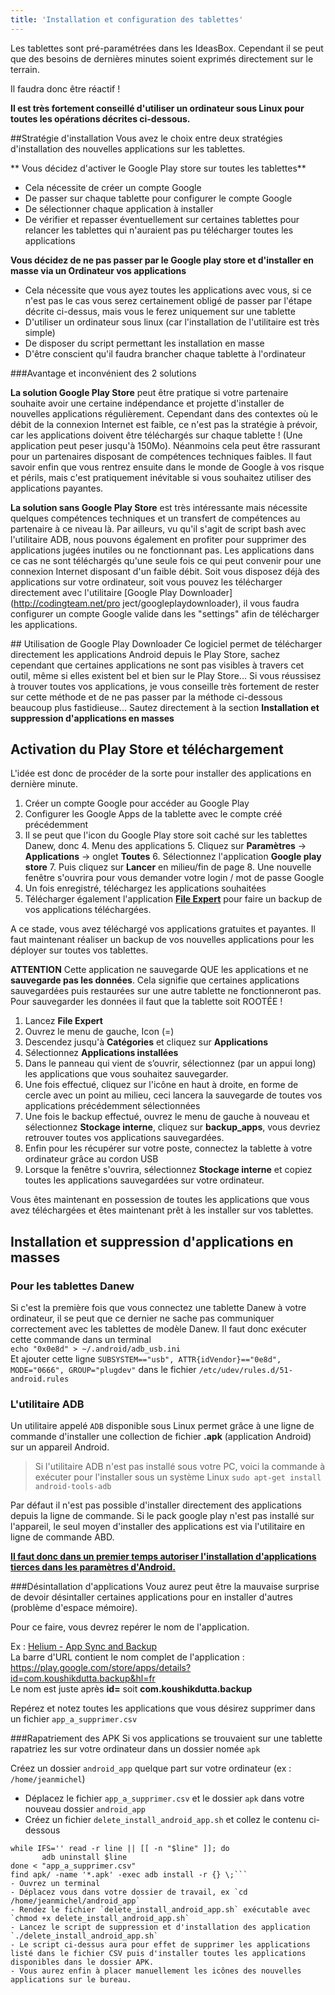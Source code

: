 ```yaml
---
title: 'Installation et configuration des tablettes'
---
```


Les tablettes sont pré-paramétrées dans les IdeasBox. Cependant il se peut que des besoins de dernières minutes soient exprimés directement sur le terrain.

Il faudra donc être réactif ! 

**Il est très fortement conseillé d'utiliser un ordinateur sous Linux pour toutes les opérations décrites ci-dessous.**

##Stratégie d'installation 
Vous avez le choix entre deux stratégies d'installation des nouvelles applications sur les tablettes.  

** Vous décidez d'activer le Google Play store sur toutes les tablettes**
  * Cela nécessite de créer un compte Google 
  * De passer sur chaque tablette pour configurer le compte Google
  * De sélectionner chaque application à installer 
  * De vérifier et repasser éventuellement sur certaines tablettes pour relancer les tablettes qui n'auraient pas pu télécharger toutes les applications

**Vous décidez de ne pas passer par le Google play store et d'installer en masse via un Ordinateur vos applications**
  * Cela nécessite que vous ayez toutes les applications avec vous, si ce n'est pas le cas vous serez certainement obligé de passer par l'étape décrite ci-dessus, mais vous le ferez uniquement sur une tablette
  * D'utiliser un ordinateur sous linux (car l'installation de l'utilitaire est très simple)
  * De disposer du script permettant les installation en masse 
  * D'être conscient qu'il faudra brancher chaque tablette à l'ordinateur

###Avantage et inconvénient des 2 solutions 

**La solution Google Play Store** peut être pratique si votre partenaire souhaite avoir une certaine indépendance et projette d'installer de nouvelles applications régulièrement. Cependant dans des contextes où le débit de la connexion Internet est faible, ce n'est pas la stratégie à prévoir, car les applications doivent être téléchargés sur chaque tablette ! (Une application peut peser jusqu'à 150Mo). Néanmoins cela peut être rassurant pour un partenaires disposant de compétences techniques faibles. Il faut savoir enfin que vous rentrez ensuite dans le  monde de Google à vos risque et périls, mais c'est pratiquement inévitable si vous souhaitez utiliser des applications payantes.  


**La solution sans Google Play Store** est très intéressante mais nécessite quelques compétences techniques et un transfert de compétences au partenaire à ce niveau là. Par ailleurs, vu qu'il s'agit de script bash avec l'utilitaire ADB, nous pouvons également en profiter pour supprimer des applications jugées inutiles ou ne fonctionnant pas. Les applications dans ce cas ne sont téléchargés qu'une seule fois ce qui peut convenir pour une connexion Internet disposant d'un faible débit. Soit vous disposez déjà des applications sur votre ordinateur, soit vous pouvez les télécharger directement avec l'utilitaire [Google Play Downloader](http://codingteam.net/pro ject/googleplaydownloader), il vous faudra configurer un compte Google valide dans les "settings" afin de télécharger les applications.

## Utilisation de Google Play Downloader
Ce logiciel permet de télécharger directement les applications Android  depuis le Play Store, sachez cependant que certaines applications ne sont pas visibles à travers cet outil, même si elles existent bel et bien sur le Play Store... Si vous réussisez à trouver toutes vos applications, je vous conseille très fortement de rester sur cette méthode et de ne pas passer par la méthode ci-dessous beaucoup plus fastidieuse... Sautez directement à la section **Installation et suppression d'applications en masses**

## Activation du Play Store et téléchargement

L'idée est donc de procéder de la sorte pour installer des applications en dernière minute.
1. Créer un compte Google pour accéder au Google Play
2. Configurer les Google Apps de la tablette avec le compte créé précédemment 
  3. Il se peut que l'icon du Google Play store soit caché sur les tablettes Danew, donc 
    4. Menu des applications
    5. Cliquez sur **Paramètres** -> **Applications** -> onglet **Toutes**
    6. Sélectionnez l'application **Google play store**
    7. Puis cliquez sur **Lancer** en milieu/fin de page
    8. Une nouvelle fenêtre s'ouvrira pour vous demander votre login / mot de passe Google
9. Un fois enregistré, téléchargez les applications souhaitées 
10. Télécharger également l'application [**File Expert**](https://play.google.com/store/apps/details?id=xcxin.filexpert) pour faire un backup de vos applications téléchargées. 

A ce stade, vous avez téléchargé vos applications gratuites et payantes. Il faut maintenant réaliser un backup de vos nouvelles applications pour les déployer sur toutes vos tablettes.

**ATTENTION** Cette application ne sauvegarde QUE les applications et ne **sauvegarde pas les données**. Cela signifie que certaines applications sauvegardées puis restaurées sur une autre tablette ne fonctionneront pas. Pour sauvegarder les données il faut que la tablette soit ROOTÉE !

1. Lancez **File Expert**
2. Ouvrez le menu de gauche, Icon (=)
3. Descendez jusqu'à **Catégories** et cliquez sur **Applications**
4. Sélectionnez **Applications installées**
5. Dans le panneau qui vient de s’ouvrir, sélectionnez (par un appui long) les applications que vous souhaitez sauvegarder.
6. Une fois effectué, cliquez sur l'icône en haut à droite, en forme de cercle avec un point au milieu, ceci lancera la sauvegarde de toutes vos applications précédemment sélectionnées
7. Une fois le backup effectué, ouvrez le menu de gauche à nouveau et sélectionnez **Stockage interne**, cliquez sur **backup_apps**, vous devriez retrouver toutes vos applications sauvegardées.
8. Enfin pour les récupérer sur votre poste, connectez la tablette à votre ordinateur grâce au cordon USB 
9. Lorsque la fenêtre s'ouvrira, sélectionnez **Stockage interne** et copiez toutes les applications sauvegardées sur votre ordinateur.

Vous êtes maintenant en possession de toutes les applications que vous avez téléchargées et êtes maintenant prêt à les installer sur vos tablettes.

## Installation et suppression d'applications en masses

### Pour les tablettes Danew 
Si c'est la première fois que vous connectez une tablette Danew à votre ordinateur, il se peut que ce dernier ne sache pas communiquer correctement avec les tablettes de modèle Danew. Il faut donc exécuter cette commande dans un terminal  
`echo "0x0e8d" > ~/.android/adb_usb.ini`  
Et ajouter cette ligne `SUBSYSTEM=="usb", ATTR{idVendor}=="0e8d", MODE="0666", GROUP="plugdev"` dans le fichier `/etc/udev/rules.d/51-android.rules`

### L'utilitaire ADB

Un utilitaire appelé `ADB` disponible sous Linux permet grâce à une ligne de commande d'installer une collection de fichier **.apk** (application Android) sur un appareil Android. 

> Si l'utilitaire ADB n'est pas installé sous votre PC, voici la commande à exécuter pour l'installer sous un système Linux 
`sudo apt-get install android-tools-adb`

Par défaut il n'est pas possible d'installer directement des applications depuis la ligne de commande. Si le pack google play n'est pas installé  sur l'appareil, le seul moyen d'installer des applications est via l'utilitaire en ligne de commande ABD. 

**[Il faut donc dans un premier temps autoriser l'installation d'applications tierces dans les paramètres d'Android.](http://www.frandroid.com/comment-faire/lemultimedia/231266_autoriserlessourcesinconnues)**

###Désintallation d'applications
Vouz aurez peut être la mauvaise surprise de devoir désintaller certaines applications pour en installer d'autres (problème d'espace mémoire).  

Pour ce faire, vous devrez repérer le nom de l'application. 

Ex : [Helium - App Sync and Backup](https://play.google.com/store/apps/details?noprocess&id=com.koushikdutta.backup&hl=fr)  
La barre d'URL contient le nom complet de l'application : 
https://play.google.com/store/apps/details?id=com.koushikdutta.backup&hl=fr  
Le nom est juste après **id=** soit **com.koushikdutta.backup**

Repérez et notez toutes les applications que vous désirez supprimer dans un fichier `app_a_supprimer.csv`  

###Rapatriement des APK
Si vos applications se trouvaient sur une tablette rapatriez les sur votre ordinateur dans un dossier nomée `apk`


Créez un dossier `android_app` quelque part sur votre ordinateur (ex :  `/home/jeanmichel`)
 - Déplacez le fichier `app_a_supprimer.csv` et le dossier `apk` dans votre nouveau dossier `android_app`
 - Créez un fichier `delete_install_android_app.sh` et collez le contenu ci-dessous  
 ```#!/bin/bash
while IFS='' read -r line || [[ -n "$line" ]]; do
	    adb uninstall $line
done < "app_a_supprimer.csv"  
find apk/ -name '*.apk' -exec adb install -r {} \;```
 - Ouvrez un terminal
 - Déplacez vous dans votre dossier de travail, ex `cd /home/jeanmichel/android_app`
 - Rendez le fichier `delete_install_android_app.sh` exécutable avec `chmod +x delete_install_android_app.sh`
 - Lancez le script de suppression et d'installation des application `./delete_install_android_app.sh`
 - Le script ci-dessus aura pour effet de supprimer les applications listé dans le fichier CSV puis d'installer toutes les applications disponibles dans le dossier APK. 
 - Vous aurez enfin à placer manuellement les icônes des nouvelles applications sur le bureau.
